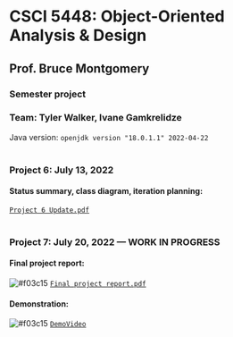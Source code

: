 # CSCI 5448: Object-Oriented Analysis & Design
## Prof. Bruce Montgomery
### Semester project
### Team: Tyler Walker, Ivane Gamkrelidze<br/>

Java version: ```openjdk version "18.0.1.1" 2022-04-22```<br/><br/>

### Project 6: July 13, 2022
#### Status summary, class diagram, iteration planning:
[`Project 6 Update.pdf`](Project%206%20Update.pdf)<br/><br/>

### Project 7: July 20, 2022 — WORK IN PROGRESS
#### Final project report:
![#f03c15](https://via.placeholder.com/15/f03c15/f03c15.png) [`Final project report.pdf`](Final%20project%20report.pdf)<br/>

#### Demonstration:
![#f03c15](https://via.placeholder.com/15/f03c15/f03c15.png) [`DemoVideo`](DemoVideo)<br/><br/><br/>
